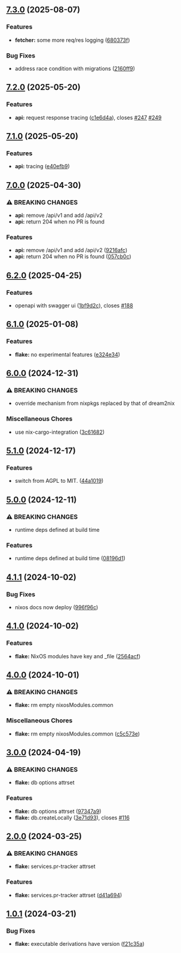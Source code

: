 ## [7.3.0](https://github.com/molybdenumsoftware/pr-tracker/compare/v7.2.0...v7.3.0) (2025-08-07)


### Features

* **fetcher:** some more req/res logging ([680373f](https://github.com/molybdenumsoftware/pr-tracker/commit/680373fb1d7aa05e2a54ad209960c81524915772))


### Bug Fixes

* address race condition with migrations ([2160ff9](https://github.com/molybdenumsoftware/pr-tracker/commit/2160ff90ced18decf7b00f2f8d3c94c28a3e666c))

## [7.2.0](https://github.com/molybdenumsoftware/pr-tracker/compare/v7.1.0...v7.2.0) (2025-05-20)


### Features

* **api:** request response tracing ([c1e6d4a](https://github.com/molybdenumsoftware/pr-tracker/commit/c1e6d4ae4f75426ae6b8537ac26694518efc680a)), closes [#247](https://github.com/molybdenumsoftware/pr-tracker/issues/247) [#249](https://github.com/molybdenumsoftware/pr-tracker/issues/249)

## [7.1.0](https://github.com/molybdenumsoftware/pr-tracker/compare/v7.0.0...v7.1.0) (2025-05-20)


### Features

* **api:** tracing ([e40efb9](https://github.com/molybdenumsoftware/pr-tracker/commit/e40efb940011ed39cfda440bebab75272bc64be6))

## [7.0.0](https://github.com/molybdenumsoftware/pr-tracker/compare/v6.2.0...v7.0.0) (2025-04-30)


### ⚠ BREAKING CHANGES

* **api:** remove /api/v1 and add /api/v2
* **api:** return 204 when no PR is found

### Features

* **api:** remove /api/v1 and add /api/v2 ([9216afc](https://github.com/molybdenumsoftware/pr-tracker/commit/9216afc13eb6e7e67fc6ec3665ba170bee79a7b1))
* **api:** return 204 when no PR is found ([057cb0c](https://github.com/molybdenumsoftware/pr-tracker/commit/057cb0cf209121783727e0f2c965cdba8bc95738))

## [6.2.0](https://github.com/molybdenumsoftware/pr-tracker/compare/v6.1.0...v6.2.0) (2025-04-25)


### Features

* openapi with swagger ui ([1bf9d2c](https://github.com/molybdenumsoftware/pr-tracker/commit/1bf9d2cfba257365af89226d3c1cc53a9b8ba47c)), closes [#188](https://github.com/molybdenumsoftware/pr-tracker/issues/188)

## [6.1.0](https://github.com/molybdenumsoftware/pr-tracker/compare/v6.0.0...v6.1.0) (2025-01-08)


### Features

* **flake:** no experimental features ([e324e34](https://github.com/molybdenumsoftware/pr-tracker/commit/e324e3499bdb620af8b7228a2e85ba3fde69a24e))

## [6.0.0](https://github.com/molybdenumsoftware/pr-tracker/compare/v5.1.0...v6.0.0) (2024-12-31)


### ⚠ BREAKING CHANGES

* override mechanism from nixpkgs replaced by
that of dream2nix

### Miscellaneous Chores

* use nix-cargo-integration ([3c61682](https://github.com/molybdenumsoftware/pr-tracker/commit/3c616822196ad3da864a1c13d1a01a3d4f44cd53))

## [5.1.0](https://github.com/molybdenumsoftware/pr-tracker/compare/v5.0.0...v5.1.0) (2024-12-17)


### Features

* switch from AGPL to MIT. ([44a1019](https://github.com/molybdenumsoftware/pr-tracker/commit/44a10199964cd2d2975cf2b0b5b3f7e006730739))

## [5.0.0](https://github.com/molybdenumsoftware/pr-tracker/compare/v4.1.1...v5.0.0) (2024-12-11)


### ⚠ BREAKING CHANGES

* runtime deps defined at build time

### Features

* runtime deps defined at build time ([08196d1](https://github.com/molybdenumsoftware/pr-tracker/commit/08196d1025c294dadca7632b93b526012d638061))

## [4.1.1](https://github.com/molybdenumsoftware/pr-tracker/compare/v4.1.0...v4.1.1) (2024-10-02)


### Bug Fixes

* nixos docs now deploy ([996f96c](https://github.com/molybdenumsoftware/pr-tracker/commit/996f96cc836bb42022eeb99567ef5689ab6095e3))

## [4.1.0](https://github.com/molybdenumsoftware/pr-tracker/compare/v4.0.0...v4.1.0) (2024-10-02)


### Features

* **flake:** NixOS modules have key and _file ([2564acf](https://github.com/molybdenumsoftware/pr-tracker/commit/2564acf1ed3c46f4fb9615c57f033b071a5eebee))

## [4.0.0](https://github.com/molybdenumsoftware/pr-tracker/compare/v3.0.0...v4.0.0) (2024-10-01)


### ⚠ BREAKING CHANGES

* **flake:** rm empty nixosModules.common

### Miscellaneous Chores

* **flake:** rm empty nixosModules.common ([c5c573e](https://github.com/molybdenumsoftware/pr-tracker/commit/c5c573e4dce4ae2ff3335282f4651fa28ab9d508))

## [3.0.0](https://github.com/molybdenumsoftware/pr-tracker/compare/v2.0.0...v3.0.0) (2024-04-19)


### ⚠ BREAKING CHANGES

* **flake:** db options attrset

### Features

* **flake:** db options attrset ([97347a9](https://github.com/molybdenumsoftware/pr-tracker/commit/97347a9c1d06e841bdaab297c9782d4ca335fcff))
* **flake:** db.createLocally ([3e71d93](https://github.com/molybdenumsoftware/pr-tracker/commit/3e71d93526ba72654af854750ca6d7a57ea40548)), closes [#116](https://github.com/molybdenumsoftware/pr-tracker/issues/116)

## [2.0.0](https://github.com/molybdenumsoftware/pr-tracker/compare/v1.0.1...v2.0.0) (2024-03-25)


### ⚠ BREAKING CHANGES

* **flake:** services.pr-tracker attrset

### Features

* **flake:** services.pr-tracker attrset ([d41a694](https://github.com/molybdenumsoftware/pr-tracker/commit/d41a69455e356466e9fa9e2ae381bcb419b946d5))

## [1.0.1](https://github.com/molybdenumsoftware/pr-tracker/compare/v1.0.0...v1.0.1) (2024-03-21)


### Bug Fixes

* **flake:** executable derivations have version ([f21c35a](https://github.com/molybdenumsoftware/pr-tracker/commit/f21c35a416a0b63ea6c7c8a7a62880f1b7b8c0aa))
